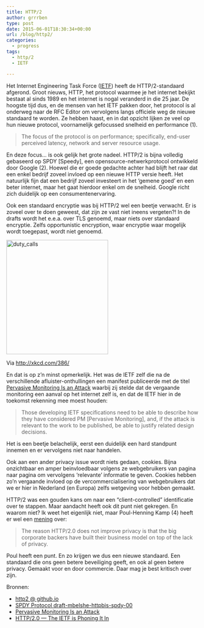 ```yaml
---
title: HTTP/2
author: grrrben
type: post
date: 2015-06-01T18:30:34+00:00
url: /blog/http2/
categories:
  - progress
tags:
  - http/2
  - IETF

---
```

Het Internet Engineering Task Force ([IETF][1]) heeft de HTTP/2-standaard afgerond. Groot nieuws, HTTP, het protocol waarmee je het internet bekijkt bestaat al sinds 1989 en het internet is nogal veranderd in die 25 jaar. De hoogste tijd dus, en de mensen van het IETF pakken door, het protocol is al onderweg naar de RFC Editor om vervolgens langs officiele weg de nieuwe standaard te worden. Ze hebben haast, en in dat opzicht lijken ze veel op hun nieuwe protocol, voornamelijk gefocussed snelheid en performance<!--more--> (1).

> The focus of the protocol is on performance; specifically, end-user perceived latency, network and server resource usage.

En deze focus… is ook gelijk het grote nadeel. HTTP/2 is bijna volledig gebaseerd op SPDY [Speedy], een opensource-netwerkprotocol ontwikkeld door Google (2). Hoewel die er goede gedachte achter had blijft het raar dat een enkel bedrijf zoveel invloed op een nieuwe HTTP versie heeft. Het natuurlijk fijn dat een bedrijf zoveel investeert in het ‘gemene goed’ en een beter internet, maar het gaat hierdoor enkel om de snelheid. Google richt zich duidelijk op een consumentenervaring.

Ook een standaard encryptie was bij HTTP/2 wel een beetje verwacht. Er is zoveel over te doen geweest, dat zijn ze vast niet ineens vergeten?! In de drafts wordt het e.e.a. over TLS genoemd, maar niets over standaard encryptie. Zelfs opportunistic encryption, waar encryptie waar mogelijk wordt toegepast, wordt niet genoemd.

[<img class="alignnone size-medium wp-image-9" src="https://www.atog.nl/wp-content/uploads/2015/08/duty_calls-267x300.png" alt="duty_calls" width="267" height="300" srcset="https://atog.nl/wp-content/uploads/2015/08/duty_calls-267x300.png 267w, https://atog.nl/wp-content/uploads/2015/08/duty_calls.png 279w" sizes="(max-width: 267px) 100vw, 267px" />][2]

Via http://xkcd.com/386/

En dat is op z’n minst opmerkelijk. Het was de IETF zelf die na de verschillende afluister-onthullingen een manifest publiceerde met de titel [Pervasive Monitoring Is an Attack][3] waarbij zij stelde dat de vergaande monitoring een aanval op het internet zelf is, en dat de IETF hier in de toekomst rekenning mee moest houden:

> Those developing IETF specifications need to be able to describe how they have considered PM [Pervasive Monitoring], and, if the attack is relevant to the work to be published, be able to justify related design decisions.

Het is een beetje belachelijk, eerst een duidelijk een hard standpunt innemen en er vervolgens niet naar handelen.

Ook aan een ander privacy issue wordt niets gedaan, cookies. Bijna onzichtbaar en amper beinvloedbaar volgens ze webgebruikers van pagina naar pagina om vervolgens ‘relevante’ informatie te geven. Cookies hebben zo’n vergaande invloed op de vercommercialisering van webgebruikers dat we er hier in Nederland (en Europa) zelfs wetgeving voor hebben gemaakt.

HTTP/2 was een gouden kans om naar een “client-controlled” identificatie over te stappen. Maar aandacht heeft ook dit punt niet gekregen. En waarom niet? Ik weet het eigenlijk niet, maar Poul-Henning Kamp (4) heeft er wel een [mening][4] over:

> The reason HTTP/2.0 does not improve privacy is that the big corporate backers have built their business model on top of the lack of privacy.

Poul heeft een punt. En zo krijgen we dus een nieuwe standaard. Een standaard die ons geen betere beveiliging geeft, en ook al geen betere privacy. Gemaakt voor en door commercie. Daar mag je best kritisch over zijn.

Bronnen:

  * [http2 @ github.io][5]
  * [SPDY Protocol draft-mbelshe-httpbis-spdy-00][6]
  * [Pervasive Monitoring Is an Attack][3]
  * [HTTP/2.0 — The IETF is Phoning It In][4]

 [1]: https://www.ietf.org/
 [2]: https://www.atog.nl/wp-content/uploads/2015/08/duty_calls.png
 [3]: http://tools.ietf.org/html/rfc7258
 [4]: http://queue.acm.org/detail.cfm?id=2716278
 [5]: https://http2.github.io/
 [6]: http://tools.ietf.org/html/draft-mbelshe-httpbis-spdy-00